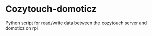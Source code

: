 # Cozytouch-domoticz
Python script for read/write data between the cozytouch server and domoticz on rpi
